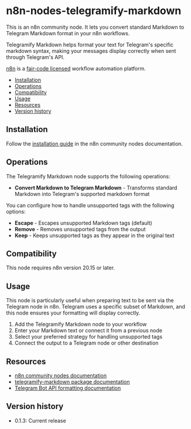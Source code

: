 # n8n-nodes-telegramify-markdown

This is an n8n community node. It lets you convert standard Markdown to Telegram Markdown format in your n8n workflows.

Telegramify Markdown helps format your text for Telegram's specific markdown syntax, making your messages display correctly when sent through Telegram's API.

[n8n](https://n8n.io/) is a [fair-code licensed](https://docs.n8n.io/reference/license/) workflow automation platform.

- [Installation](#installation)
- [Operations](#operations)
- [Compatibility](#compatibility)
- [Usage](#usage)
- [Resources](#resources)
- [Version history](#version-history)

## Installation

Follow the [installation guide](https://docs.n8n.io/integrations/community-nodes/installation/) in the n8n community nodes documentation.

## Operations

The Telegramify Markdown node supports the following operations:

- **Convert Markdown to Telegram Markdown** - Transforms standard Markdown into Telegram's supported markdown format

You can configure how to handle unsupported tags with the following options:
- **Escape** - Escapes unsupported Markdown tags (default)
- **Remove** - Removes unsupported tags from the output
- **Keep** - Keeps unsupported tags as they appear in the original text

## Compatibility

This node requires n8n version 20.15 or later.

## Usage

This node is particularly useful when preparing text to be sent via the Telegram node in n8n. Telegram uses a specific subset of Markdown, and this node ensures your formatting will display correctly.

1. Add the Telegramify Markdown node to your workflow
2. Enter your Markdown text or connect it from a previous node
3. Select your preferred strategy for handling unsupported tags
4. Connect the output to a Telegram node or other destination

## Resources

* [n8n community nodes documentation](https://docs.n8n.io/integrations/community-nodes/)
* [telegramify-markdown package documentation](https://www.npmjs.com/package/telegramify-markdown)
* [Telegram Bot API formatting documentation](https://core.telegram.org/bots/api#formatting-options)

## Version history

- 0.1.3: Current release

